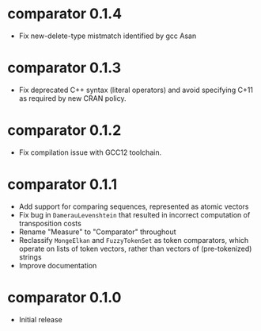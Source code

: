 # comparator 0.1.4
* Fix new-delete-type mistmatch identified by gcc Asan

# comparator 0.1.3
* Fix deprecated C++ syntax (literal operators) and avoid specifying C+11 as required by new CRAN policy.

# comparator 0.1.2
* Fix compilation issue with GCC12 toolchain.

# comparator 0.1.1
* Add support for comparing sequences, represented as atomic vectors
* Fix bug in `DamerauLevenshtein` that resulted in incorrect computation of transposition costs
* Rename "Measure" to "Comparator" throughout
* Reclassify `MongeElkan` and `FuzzyTokenSet` as token comparators, which operate on lists of token vectors, rather than vectors of (pre-tokenized) strings
* Improve documentation

# comparator 0.1.0
* Initial release
